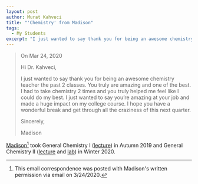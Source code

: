 ```yaml
---
layout: post
author: Murat Kahveci
title: "'Chemistry' from Madison"
tags: 
  - My Students
excerpt: "I just wanted to say thank you for being an awesome chemistry teacher the past 2 classes. You truly are amazing and one of the best. I had to take chemistry 2 times and you truly helped me feel like I could do my best."
---
```


> On Mar 24, 2020
>
> Hi Dr. Kahveci,
>
> I just wanted to say thank you for being an awesome chemistry teacher the past 2 classes. You truly are amazing and one of the best. I had to take chemistry 2 times and you truly helped me feel like I could do my best. I just wanted to say you’re amazing at your job and made a huge impact on my college course. I hope you have a wonderful break and get through all the craziness of this next quarter. 
>
> Sincerely, 
>
> Madison

[Madison](https://www.linkedin.com/in/madison-deroo-08b200196/)[^1] took General Chemistry I ([lecture](/fgu)) in Autumn 2019 and General Chemistry II ([lecture](/apl) and [lab](/osy)) in Winter 2020.

[^1]: This email correspondence was posted with Madison's written permission via email on 3/24/2020.